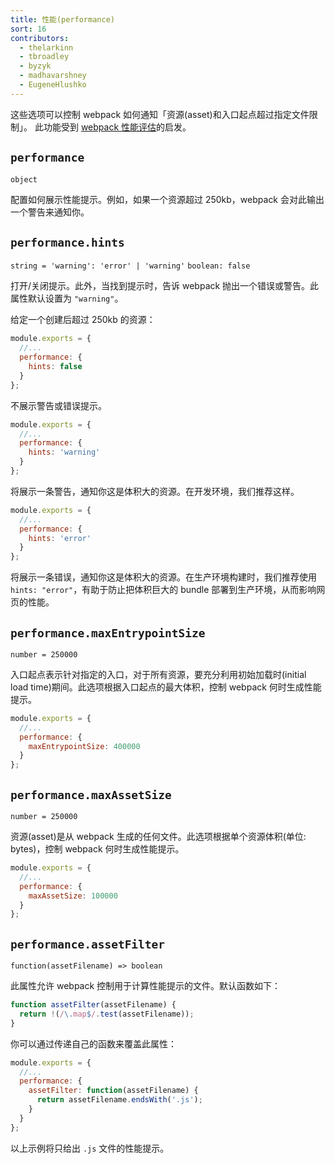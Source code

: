 ```yaml
---
title: 性能(performance)
sort: 16
contributors:
  - thelarkinn
  - tbroadley
  - byzyk
  - madhavarshney
  - EugeneHlushko
---
```


这些选项可以控制 webpack 如何通知「资源(asset)和入口起点超过指定文件限制」。
此功能受到 [webpack 性能评估](https://github.com/webpack/webpack/issues/3216)的启发。

## `performance`

`object`

配置如何展示性能提示。例如，如果一个资源超过 250kb，webpack 会对此输出一个警告来通知你。


## `performance.hints`

`string = 'warning': 'error' | 'warning'` `boolean: false`

打开/关闭提示。此外，当找到提示时，告诉 webpack 抛出一个错误或警告。此属性默认设置为 `"warning"`。

给定一个创建后超过 250kb 的资源：

```js
module.exports = {
  //...
  performance: {
    hints: false
  }
};
```

不展示警告或错误提示。

```js
module.exports = {
  //...
  performance: {
    hints: 'warning'
  }
};
```

将展示一条警告，通知你这是体积大的资源。在开发环境，我们推荐这样。

```js
module.exports = {
  //...
  performance: {
    hints: 'error'
  }
};
```

将展示一条错误，通知你这是体积大的资源。在生产环境构建时，我们推荐使用 `hints: "error"`，有助于防止把体积巨大的 bundle 部署到生产环境，从而影响网页的性能。

## `performance.maxEntrypointSize`

`number = 250000`

入口起点表示针对指定的入口，对于所有资源，要充分利用初始加载时(initial load time)期间。此选项根据入口起点的最大体积，控制 webpack 何时生成性能提示。

```js
module.exports = {
  //...
  performance: {
    maxEntrypointSize: 400000
  }
};
```

## `performance.maxAssetSize`

`number = 250000`

资源(asset)是从 webpack 生成的任何文件。此选项根据单个资源体积(单位: bytes)，控制 webpack 何时生成性能提示。


```js
module.exports = {
  //...
  performance: {
    maxAssetSize: 100000
  }
};
```

## `performance.assetFilter`

`function(assetFilename) => boolean`

此属性允许 webpack 控制用于计算性能提示的文件。默认函数如下：

```js
function assetFilter(assetFilename) {
  return !(/\.map$/.test(assetFilename));
}
```

你可以通过传递自己的函数来覆盖此属性：

```js
module.exports = {
  //...
  performance: {
    assetFilter: function(assetFilename) {
      return assetFilename.endsWith('.js');
    }
  }
};
```

以上示例将只给出 `.js` 文件的性能提示。
